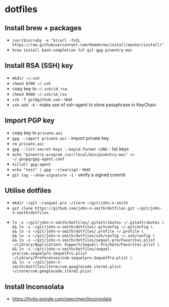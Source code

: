 # dotfiles

## Install brew + packages
- `/usr/bin/ruby -e "$(curl -fsSL https://raw.githubusercontent.com/Homebrew/install/master/install)"`
- `brew install bash-completion fzf git gpg pinentry-mac`

## Install RSA (SSH) key
- `mkdir ~/.ssh`
- `chmod 0700 ~/.ssh`
- copy key to `~/.ssh/id_rsa`
- `chmod 0600 ~/.ssh/id_rsa`
- `ssh -T git@github.com` - test
- `ssh-add -K` - make use of ssh-agent to store passphrase in KeyChain

## Import PGP key
- copy key to `private.asc`
- `gpg --import private.asc` - import private key
- `rm private.asc`
- `gpg --list-secret-keys --keyid-format LONG` - list keys
- `echo "pinentry-program /usr/local/bin/pinentry-mac" >> ~/.gnupg/gpg-agent.conf`
- `killall gpg-agent`
- `echo "test" | gpg --clearsign` - test
- `git log --show-signature -1` - verify a signed commit

## Utilise dotfiles
- `mkdir ~/git ~/sequel-pro ~/iterm ~/git/john-n-smith`
- `git clone https://github.com/john-n-smith/dotfiles.git ~/git/john-n-smith/dotfiles`
- ```
  ln -s ~/git/john-n-smith/dotfiles/.gitattributes ~/.gitattributes \
  && ln -s ~/git/john-n-smith/dotfiles/.gitconfig ~/.gitconfig \
  && ln -s ~/git/john-n-smith/dotfiles/.profile ~/.profile \
  && ln -s ~/git/john-n-smith/dotfiles/ssh/config ~/.ssh/config \
  && ln -s ~/git/john-n-smith/dotfiles/sequel-pro/Favorites.plist ~/Library/Application\ Support/Sequel\ Pro/Data/Favorites.plist \
  && ln -s ~/git/john-n-smith/dotfiles/sequel-pro/com.sequelpro.SequelPro.plist ~/Library/Preferences/com.sequelpro.SequelPro.plist \
  && ln -s ~/git/john-n-smith/dotfiles/iterm/com.googlecode.iterm2.plist ~/iterm/com.googlecode.iterm2.plist
  ```

## Install Inconsolata
- https://fonts.google.com/specimen/Inconsolata
